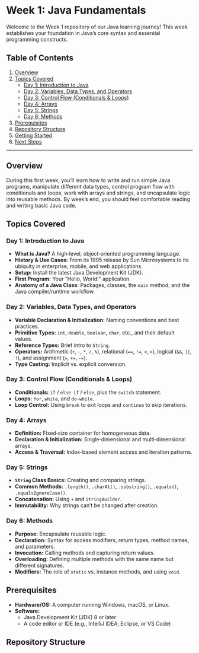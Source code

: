 # Week 1: Java Fundamentals

Welcome to the Week 1 repository of our Java learning journey! This week establishes your foundation in Java’s core syntax and essential programming constructs.

## Table of Contents

1. [Overview](#overview)  
2. [Topics Covered](#topics-covered)  
   - [Day 1: Introduction to Java](#day-1-introduction-to-java)  
   - [Day 2: Variables, Data Types, and Operators](#day-2-variables-data-types-and-operators)  
   - [Day 3: Control Flow (Conditionals & Loops)](#day-3-control-flow-conditionals--loops)  
   - [Day 4: Arrays](#day-4-arrays)  
   - [Day 5: Strings](#day-5-strings)  
   - [Day 6: Methods](#day-6-methods)  
3. [Prerequisites](#prerequisites)  
4. [Repository Structure](#repository-structure)  
5. [Getting Started](#getting-started)  
6. [Next Steps](#next-steps)  

---

## Overview

During this first week, you’ll learn how to write and run simple Java programs, manipulate different data types, control program flow with conditionals and loops, work with arrays and strings, and encapsulate logic into reusable methods. By week’s end, you should feel comfortable reading and writing basic Java code.

## Topics Covered

### Day 1: Introduction to Java
- **What is Java?** A high‑level, object‑oriented programming language.  
- **History & Use Cases:** From its 1995 release by Sun Microsystems to its ubiquity in enterprise, mobile, and web applications.  
- **Setup:** Install the latest Java Development Kit (JDK).  
- **First Program:** Your “Hello, World!” application.  
- **Anatomy of a Java Class:** Packages, classes, the `main` method, and the Java compiler/runtime workflow.

### Day 2: Variables, Data Types, and Operators
- **Variable Declaration & Initialization:** Naming conventions and best practices.  
- **Primitive Types:** `int`, `double`, `boolean`, `char`, etc., and their default values.  
- **Reference Types:** Brief intro to `String`.  
- **Operators:** Arithmetic (`+`, `-`, `*`, `/`, `%`), relational (`==`, `!=`, `<`, `>`), logical (`&&`, `||`, `!`), and assignment (`=`, `+=`, `-=`).  
- **Type Casting:** Implicit vs. explicit conversion.

### Day 3: Control Flow (Conditionals & Loops)
- **Conditionals:** `if` / `else if` / `else`, plus the `switch` statement.  
- **Loops:** `for`, `while`, and `do‑while`.  
- **Loop Control:** Using `break` to exit loops and `continue` to skip iterations.

### Day 4: Arrays
- **Definition:** Fixed‑size container for homogeneous data.  
- **Declaration & Initialization:** Single‑dimensional and multi‑dimensional arrays.  
- **Access & Traversal:** Index-based element access and iteration patterns.

### Day 5: Strings
- **`String` Class Basics:** Creating and comparing strings.  
- **Common Methods:** `.length()`, `.charAt()`, `.substring()`, `.equals()`, `.equalsIgnoreCase()`.  
- **Concatenation:** Using `+` and `StringBuilder`.  
- **Immutability:** Why strings can’t be changed after creation.

### Day 6: Methods
- **Purpose:** Encapsulate reusable logic.  
- **Declaration:** Syntax for access modifiers, return types, method names, and parameters.  
- **Invocation:** Calling methods and capturing return values.  
- **Overloading:** Defining multiple methods with the same name but different signatures.  
- **Modifiers:** The role of `static` vs. instance methods, and using `void`.

## Prerequisites

- **Hardware/OS:** A computer running Windows, macOS, or Linux.  
- **Software:**  
  - Java Development Kit (JDK) 8 or later  
  - A code editor or IDE (e.g., IntelliJ IDEA, Eclipse, or VS Code)

## Repository Structure

